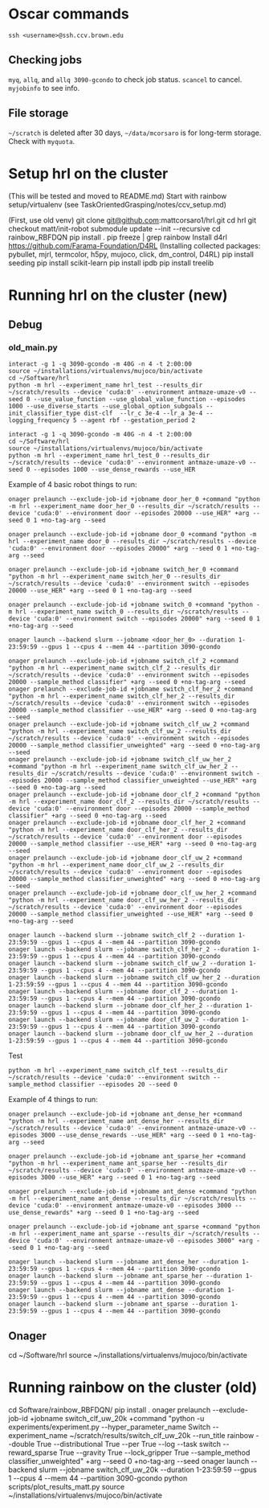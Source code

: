 # Oscar commands
`ssh <username>@ssh.ccv.brown.edu`

## Checking jobs
`myq`, `allq`, and `allq 3090-gcondo` to check job status. `scancel` to cancel. `myjobinfo` to see info.

## File storage
`~/scratch` is deleted after 30 days, `~/data/mcorsaro` is for long-term storage. Check with `myquota`.

# Setup hrl on the cluster
(This will be tested and moved to README.md)
Start with rainbow setup/virtualenv (see TaskOrientedGrasping/notes/ccv_setup.md)

(First, use old venv)
git clone git@github.com:mattcorsaro1/hrl.git
cd hrl
git checkout matt/init-robot
submodule update --init --recursive
cd rainbow_RBFDQN
pip install .
pip freeze | grep rainbow
Install d4rl https://github.com/Farama-Foundation/D4RL
(Installing collected packages: pybullet, mjrl, termcolor, h5py, mujoco, click, dm_control, D4RL)
pip install seeding
pip install scikit-learn
pip install ipdb
pip install treelib

# Running hrl on the cluster (new)
## Debug
### old_main.py
```
interact -g 1 -q 3090-gcondo -m 40G -n 4 -t 2:00:00
source ~/installations/virtualenvs/mujoco/bin/activate
cd ~/Software/hrl
python -m hrl --experiment_name hrl_test --results_dir ~/scratch/results --device 'cuda:0' --environment antmaze-umaze-v0 --seed 0 --use_value_function --use_global_value_function --episodes 1000 --use_diverse_starts --use_global_option_subgoals --init_classifier_type dist-clf  --lr_c 3e-4 --lr_a 3e-4 --logging_frequency 5 --agent rbf --gestation_period 2
```

```
interact -g 1 -q 3090-gcondo -m 40G -n 4 -t 2:00:00
cd ~/Software/hrl
source ~/installations/virtualenvs/mujoco/bin/activate
python -m hrl --experiment_name hrl_test_0 --results_dir ~/scratch/results --device 'cuda:0' --environment antmaze-umaze-v0 --seed 0 --episodes 1000 --use_dense_rewards --use_HER
```

Example of 4 basic robot things to run:

```
onager prelaunch --exclude-job-id +jobname door_her_0 +command "python -m hrl --experiment_name door_her_0 --results_dir ~/scratch/results --device 'cuda:0' --environment door --episodes 20000 --use_HER" +arg --seed 0 1 +no-tag-arg --seed

onager prelaunch --exclude-job-id +jobname door_0 +command "python -m hrl --experiment_name door_0 --results_dir ~/scratch/results --device 'cuda:0' --environment door --episodes 20000" +arg --seed 0 1 +no-tag-arg --seed

onager prelaunch --exclude-job-id +jobname switch_her_0 +command "python -m hrl --experiment_name switch_her_0 --results_dir ~/scratch/results --device 'cuda:0' --environment switch --episodes 20000 --use_HER" +arg --seed 0 1 +no-tag-arg --seed

onager prelaunch --exclude-job-id +jobname switch_0 +command "python -m hrl --experiment_name switch_0 --results_dir ~/scratch/results --device 'cuda:0' --environment switch --episodes 20000" +arg --seed 0 1 +no-tag-arg --seed

onager launch --backend slurm --jobname <door_her_0> --duration 1-23:59:59 --gpus 1 --cpus 4 --mem 44 --partition 3090-gcondo
```

```
onager prelaunch --exclude-job-id +jobname switch_clf_2 +command "python -m hrl --experiment_name switch_clf_2 --results_dir ~/scratch/results --device 'cuda:0' --environment switch --episodes 20000 --sample_method classifier" +arg --seed 0 +no-tag-arg --seed
onager prelaunch --exclude-job-id +jobname switch_clf_her_2 +command "python -m hrl --experiment_name switch_clf_her_2 --results_dir ~/scratch/results --device 'cuda:0' --environment switch --episodes 20000 --sample_method classifier --use_HER" +arg --seed 0 +no-tag-arg --seed
onager prelaunch --exclude-job-id +jobname switch_clf_uw_2 +command "python -m hrl --experiment_name switch_clf_uw_2 --results_dir ~/scratch/results --device 'cuda:0' --environment switch --episodes 20000 --sample_method classifier_unweighted" +arg --seed 0 +no-tag-arg --seed
onager prelaunch --exclude-job-id +jobname switch_clf_uw_her_2 +command "python -m hrl --experiment_name switch_clf_uw_her_2 --results_dir ~/scratch/results --device 'cuda:0' --environment switch --episodes 20000 --sample_method classifier_unweighted --use_HER" +arg --seed 0 +no-tag-arg --seed
onager prelaunch --exclude-job-id +jobname door_clf_2 +command "python -m hrl --experiment_name door_clf_2 --results_dir ~/scratch/results --device 'cuda:0' --environment door --episodes 20000 --sample_method classifier" +arg --seed 0 +no-tag-arg --seed
onager prelaunch --exclude-job-id +jobname door_clf_her_2 +command "python -m hrl --experiment_name door_clf_her_2 --results_dir ~/scratch/results --device 'cuda:0' --environment door --episodes 20000 --sample_method classifier --use_HER" +arg --seed 0 +no-tag-arg --seed
onager prelaunch --exclude-job-id +jobname door_clf_uw_2 +command "python -m hrl --experiment_name door_clf_uw_2 --results_dir ~/scratch/results --device 'cuda:0' --environment door --episodes 20000 --sample_method classifier_unweighted" +arg --seed 0 +no-tag-arg --seed
onager prelaunch --exclude-job-id +jobname door_clf_uw_her_2 +command "python -m hrl --experiment_name door_clf_uw_her_2 --results_dir ~/scratch/results --device 'cuda:0' --environment door --episodes 20000 --sample_method classifier_unweighted --use_HER" +arg --seed 0 +no-tag-arg --seed

onager launch --backend slurm --jobname switch_clf_2 --duration 1-23:59:59 --gpus 1 --cpus 4 --mem 44 --partition 3090-gcondo
onager launch --backend slurm --jobname switch_clf_her_2 --duration 1-23:59:59 --gpus 1 --cpus 4 --mem 44 --partition 3090-gcondo
onager launch --backend slurm --jobname switch_clf_uw_2 --duration 1-23:59:59 --gpus 1 --cpus 4 --mem 44 --partition 3090-gcondo
onager launch --backend slurm --jobname switch_clf_uw_her_2 --duration 1-23:59:59 --gpus 1 --cpus 4 --mem 44 --partition 3090-gcondo
onager launch --backend slurm --jobname door_clf_2 --duration 1-23:59:59 --gpus 1 --cpus 4 --mem 44 --partition 3090-gcondo
onager launch --backend slurm --jobname door_clf_her_2 --duration 1-23:59:59 --gpus 1 --cpus 4 --mem 44 --partition 3090-gcondo
onager launch --backend slurm --jobname door_clf_uw_2 --duration 1-23:59:59 --gpus 1 --cpus 4 --mem 44 --partition 3090-gcondo
onager launch --backend slurm --jobname door_clf_uw_her_2 --duration 1-23:59:59 --gpus 1 --cpus 4 --mem 44 --partition 3090-gcondo
```

Test
```
python -m hrl --experiment_name switch_clf_test --results_dir ~/scratch/results --device 'cuda:0' --environment switch --sample_method classifier --episodes 20 --seed 0
```

Example of 4 things to run:
```
onager prelaunch --exclude-job-id +jobname ant_dense_her +command "python -m hrl --experiment_name ant_dense_her --results_dir ~/scratch/results --device 'cuda:0' --environment antmaze-umaze-v0 --episodes 3000 --use_dense_rewards --use_HER" +arg --seed 0 1 +no-tag-arg --seed

onager prelaunch --exclude-job-id +jobname ant_sparse_her +command "python -m hrl --experiment_name ant_sparse_her --results_dir ~/scratch/results --device 'cuda:0' --environment antmaze-umaze-v0 --episodes 3000 --use_HER" +arg --seed 0 1 +no-tag-arg --seed

onager prelaunch --exclude-job-id +jobname ant_dense +command "python -m hrl --experiment_name ant_dense --results_dir ~/scratch/results --device 'cuda:0' --environment antmaze-umaze-v0 --episodes 3000 --use_dense_rewards" +arg --seed 0 1 +no-tag-arg --seed

onager prelaunch --exclude-job-id +jobname ant_sparse +command "python -m hrl --experiment_name ant_sparse --results_dir ~/scratch/results --device 'cuda:0' --environment antmaze-umaze-v0 --episodes 3000" +arg --seed 0 1 +no-tag-arg --seed

onager launch --backend slurm --jobname ant_dense_her --duration 1-23:59:59 --gpus 1 --cpus 4 --mem 44 --partition 3090-gcondo
onager launch --backend slurm --jobname ant_sparse_her --duration 1-23:59:59 --gpus 1 --cpus 4 --mem 44 --partition 3090-gcondo
onager launch --backend slurm --jobname ant_dense --duration 1-23:59:59 --gpus 1 --cpus 4 --mem 44 --partition 3090-gcondo
onager launch --backend slurm --jobname ant_sparse --duration 1-23:59:59 --gpus 1 --cpus 4 --mem 44 --partition 3090-gcondo
```

## Onager
cd ~/Software/hrl
source ~/installations/virtualenvs/mujoco/bin/activate

# Running rainbow on the cluster (old)
cd Software/rainbow_RBFDQN/
pip install .
onager prelaunch --exclude-job-id +jobname switch_clf_uw_20k +command "python -u experiments/experiment.py --hyper_parameter_name Switch --experiment_name ~/scratch/results/switch_clf_uw_20k --run_title rainbow --double True --distributional True --per True --log --task switch --reward_sparse True --gravity True --lock_gripper True --sample_method classifier_unweighted" +arg --seed 0 +no-tag-arg --seed
onager launch --backend slurm --jobname switch_clf_uw_20k --duration 1-23:59:59 --gpus 1 --cpus 4 --mem 44 --partition 3090-gcondo
python scripts/plot_results_matt.py
source ~/installations/virtualenvs/mujoco/bin/activate
